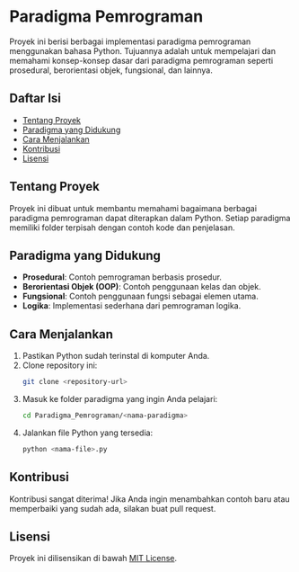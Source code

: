 # Paradigma Pemrograman

Proyek ini berisi berbagai implementasi paradigma pemrograman menggunakan bahasa Python. Tujuannya adalah untuk mempelajari dan memahami konsep-konsep dasar dari paradigma pemrograman seperti prosedural, berorientasi objek, fungsional, dan lainnya.

## Daftar Isi
- [Tentang Proyek](#tentang-proyek)
- [Paradigma yang Didukung](#paradigma-yang-didukung)
- [Cara Menjalankan](#cara-menjalankan)
- [Kontribusi](#kontribusi)
- [Lisensi](#lisensi)

## Tentang Proyek
Proyek ini dibuat untuk membantu memahami bagaimana berbagai paradigma pemrograman dapat diterapkan dalam Python. Setiap paradigma memiliki folder terpisah dengan contoh kode dan penjelasan.

## Paradigma yang Didukung
- **Prosedural**: Contoh pemrograman berbasis prosedur.
- **Berorientasi Objek (OOP)**: Contoh penggunaan kelas dan objek.
- **Fungsional**: Contoh penggunaan fungsi sebagai elemen utama.
- **Logika**: Implementasi sederhana dari pemrograman logika.

## Cara Menjalankan
1. Pastikan Python sudah terinstal di komputer Anda.
2. Clone repository ini:
    ```bash
    git clone <repository-url>
    ```
3. Masuk ke folder paradigma yang ingin Anda pelajari:
    ```bash
    cd Paradigma_Pemrograman/<nama-paradigma>
    ```
4. Jalankan file Python yang tersedia:
    ```bash
    python <nama-file>.py
    ```

## Kontribusi
Kontribusi sangat diterima! Jika Anda ingin menambahkan contoh baru atau memperbaiki yang sudah ada, silakan buat pull request.

## Lisensi
Proyek ini dilisensikan di bawah [MIT License](LICENSE).
